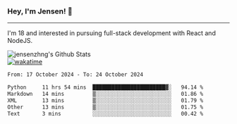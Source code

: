 ### Hey, I'm Jensen! 👋

---

I'm 18 and interested in pursuing full-stack development with React and NodeJS.

![jensenzhng's Github Stats](https://github-readme-stats.vercel.app/api?username=jensenzhng&theme=dark&show_icons=true&count_private=true)
<br />
[![wakatime](https://wakatime.com/badge/user/cbfc263d-3611-4e36-8278-8fad45fe3f62.svg)](https://wakatime.com/@cbfc263d-3611-4e36-8278-8fad45fe3f62)

<!--START_SECTION:waka-->

```txt
From: 17 October 2024 - To: 24 October 2024

Python     11 hrs 54 mins  ███████████████████████▓░   94.14 %
Markdown   14 mins         ▒░░░░░░░░░░░░░░░░░░░░░░░░   01.86 %
XML        13 mins         ▒░░░░░░░░░░░░░░░░░░░░░░░░   01.79 %
Other      13 mins         ▒░░░░░░░░░░░░░░░░░░░░░░░░   01.75 %
Text       3 mins          ░░░░░░░░░░░░░░░░░░░░░░░░░   00.42 %
```

<!--END_SECTION:waka-->
